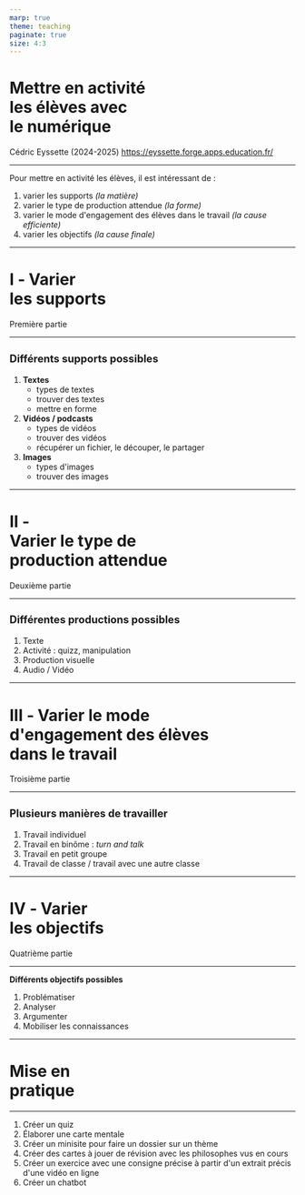 ```yaml
---
marp: true
theme: teaching
paginate: true
size: 4:3
---
```


<!-- _class: titre -->

# Mettre en activité <br>les élèves avec<br> le numérique <!-- fit -->

Cédric Eyssette (2024-2025)
https://eyssette.forge.apps.education.fr/


---
<!-- _class:  -->
Pour mettre en activité les élèves, il est intéressant de :
1) varier les supports <span data-marpit-fragment="1">_(la matière)_</span>
2) varier le type de production attendue <span data-marpit-fragment="2">_(la forme)_</span>
3) varier le mode d'engagement des élèves dans le travail <span data-marpit-fragment="3">_(la cause efficiente)_</span>
4) varier les objectifs <span data-marpit-fragment="4">_(la cause finale)_</span>


---
<!-- _class: partie -->
# I ‑ Varier <br>les supports
Première partie

---
<!-- _class: fmm  -->
<style scoped>
h3{font-size:1.3em}
</style>
### Différents supports possibles

1) **Textes**
	* types de textes
	* trouver des textes
	* mettre en forme
2) **Vidéos / podcasts**
	* types de vidéos
	* trouver des vidéos
	* récupérer un fichier, le découper, le partager
3) **Images**
	* types d'images
	* trouver des images

<!-- 
- textes : 
	- textes classiques / textes contemporains ; textes de philosophes / autres textes (textes littéraires : cf. HLP, base facebook / articles de journeaux)
	- trouver : moteur de recherche CSE + textes philo (base données)
	si article de journal : Europresse / Bibliothèque Diderot
	- mettre en forme (A4 + markpage : mini site web)
- liste de sites (?)
- vidéo / podcast audio
liste de bonnes vidéos / podcast
extraits films ou séries
digiview pour les vidos youtube
récupération du fichier
https://github.com/yt-dlp/yt-dlp
https://cobalt.tools/

découpage d'une vidéo : avidemux

- images (photo langage)
site pour trouver des images : ?
 -->


---
<!-- _class: partie -->
# II ‑ <br>Varier le type de <br>production attendue <!-- fit -->
Deuxième partie


---
<!-- _class:  -->
### Différentes productions possibles

1) Texte
2) Activité : quizz, manipulation
3) Production visuelle
4) Audio / Vidéo

<!-- 
- texte : texte long / texte court
mise en forme du texte : livre numérique
flipbook
conversion en un site web : markpage
- texte + image : diaporama / livre numérique
- quizz
- activité classification, manipulation (A4 pour créer des petites étiquettes à manipuler)
- schématisation : création d'une organisation visuelle (schéma, affiches, cartes …)
markmap / cartesMD
- audio
monoral.net
- vidéo
?
 -->

---
<!-- _class: partie -->
# III ‑ Varier le mode<br> d'engagement des élèves <br>dans le travail <!-- fit -->
Troisième partie


---
<!-- _class:  -->
### Plusieurs manières de travailler

1) Travail individuel
2) Travail en binôme : _turn and talk_
3) Travail en petit groupe
4) Travail de classe / travail avec une autre classe


<!-- 
travail individuel
travail en binôme : turn and talk
travail en petit groupe
travail classe / interclasse

apports du numérique :
sauvegarde fichier, historique des versions, reprise du travail, amélioration, commentaires
document collaboratif
digipage, digidoc
communication
ENT : travail à faire

 -->

---
<!-- _class: partie -->
# IV ‑ Varier <br>les objectifs
Quatrième partie


---
<!-- _class:  -->
**Différents objectifs possibles**

1) Problématiser
2) Analyser
3) Argumenter
4) Mobiliser les connaissances

<!-- 

mobiliser les connaissances
- outils de révision : qcm, flashcards
- schéma synthétiques : cartes mentales
- fiches de révisions collaboratives / podcasts (G. Lequien)
analyser
- affichage d'un texte à l'écran dans le même format que le texte distribué : annotations sur le côté
- concevoir son diaporama comme un support pour la réflexion
argumenter
- présentation des arguments de manière schématiques (schémas d'arguments)
- format liste : liste de fausses propositions, d'idées à classer, d'objections
(Q sort)
- IA (exemple collègue SVT)
problématiser
- affichage de cas pratiques
- carte mentale 
 -->


---
<!-- _class: partie -->
# Mise en <br>pratique <!-- fit -->


---
<!-- _class:  -->

1) Créer un quiz
2) Élaborer une carte mentale
3) Créer un minisite pour faire un dossier sur un thème
4) Créer des cartes à jouer de révision avec les philosophes vus en cours
5) Créer un exercice avec une consigne précise à partir d'un extrait précis d'une vidéo en ligne
6) Créer un chatbot